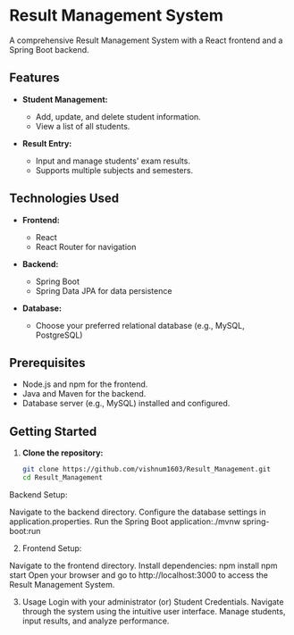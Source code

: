 # Result Management System

A comprehensive Result Management System with a React frontend and a Spring Boot backend.

## Features

- **Student Management:**
  - Add, update, and delete student information.
  - View a list of all students.

- **Result Entry:**
  - Input and manage students' exam results.
  - Supports multiple subjects and semesters.

## Technologies Used

- **Frontend:**
  - React
  - React Router for navigation

- **Backend:**
  - Spring Boot
  - Spring Data JPA for data persistence

- **Database:**
  - Choose your preferred relational database (e.g., MySQL, PostgreSQL)

## Prerequisites

- Node.js and npm for the frontend.
- Java and Maven for the backend.
- Database server (e.g., MySQL) installed and configured.

## Getting Started

1. **Clone the repository:**

   ```bash
   git clone https://github.com/vishnum1603/Result_Management.git
   cd Result_Management
Backend Setup:

Navigate to the backend directory.
Configure the database settings in application.properties.
Run the Spring Boot application:./mvnw spring-boot:run

2. Frontend Setup:

Navigate to the frontend directory.
Install dependencies:
npm install
npm start
Open your browser and go to http://localhost:3000 to access the Result Management System.

3. Usage
Login with your administrator (or) Student Credentials.
Navigate through the system using the intuitive user interface.
Manage students, input results, and analyze performance.
